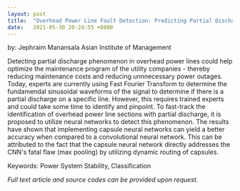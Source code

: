 ```yaml
---
layout: post
title:  "Overhead Power Line Fault Detection: Predicting Partial Discharge Phenomenon using Neural Networks"
date:   2021-05-30 20:24:55 +0800
---
```

by: Jephraim Manansala
Asian Institute of Management

Detecting partial discharge phenomenon in overhead power lines could help optimize the maintenance program of the utility companies - thereby reducing maintenance costs and reducing unnnecessary power outages. Today, experts are currently using Fast Fourier Transform to determine the fundamendal sinusoidal waveforms of the signal to determine if there is a partial discharge on a specific line. However, this requires trained experts and could take some time to identify and pinpoint. To fast-track the identification of overhead power line sections with partial discharge, it is proposed to utilize neural networks to detect this phenomenon. The results have shown that implementing capsule neural networks can yield a better accuracy when compared to a convolutional neural network. This can be attributed to the fact that the capsule neural network directly addresses the CNN's fatal flaw (max pooling) by utilizing dynamic routing of capsules.

Keywords: Power System Stability, Classification 

<i>Full text article and source codes can be provided upon request. </i>